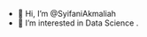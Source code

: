 - 👋 Hi, I’m @SyifaniAkmaliah
- 👀 I’m interested in Data Science
.

<!---
SyifaniAkmaliah/SyifaniAkmaliah is a ✨ special ✨ repository because its `README.md` (this file) appears on your GitHub profile.
You can click the Preview link to take a look at your changes.
--->
